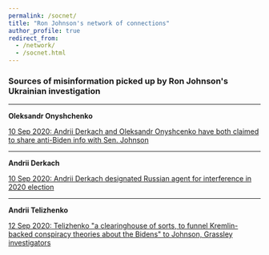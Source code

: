 ```yaml
---
permalink: /socnet/
title: "Ron Johnson's network of connections"
author_profile: true
redirect_from:
  - /network/
  - /socnet.html
---
```


### Sources of misinformation picked up by Ron Johnson's Ukrainian investigation
---
**Oleksandr Onyshchenko**

  [10 Sep 2020: Andrii Derkach and Oleksandr Onyshcenko have both claimed to share anti-Biden info with Sen. Johnson](https://www.washingtonpost.com/politics/2020/09/10/trump-team-welcomed-russian-disinformation-trump-administration-further-confirms/)
 


---
**Andrii Derkach**

  [10 Sep 2020: Andrii Derkach designated Russian agent for interference in 2020 election](https://home.treasury.gov/news/press-releases/sm1118)
 
---

**Andrii Telizhenko**

  [12 Sep 2020: Telizhenko "a clearinghouse of sorts, to funnel Kremlin-backed conspiracy theories about the Bidens" to Johnson, Grassley investigators](https://www.washingtonpost.com/national-security/biden-ukraine-senate-investigation/2020/09/11/e969d848-f379-11ea-999c-67ff7bf6a9d2_story.html?hpid=hp_hp-banner-main_bidenprobe-925am%3Ahomepage%2Fstory-ans)

